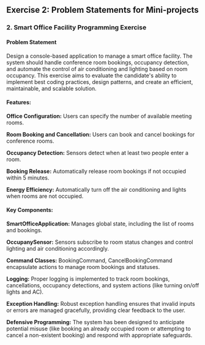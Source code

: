 ## Exercise 2: Problem Statements for Mini-projects

### 2. Smart Office Facility Programming Exercise

#### Problem Statement
Design a console-based application to manage a smart office facility. The system should handle conference room bookings, occupancy detection, and automate the control of air conditioning and lighting based on room occupancy. This exercise aims to evaluate the candidate's ability to implement best coding practices, design patterns, and create an efficient, maintainable, and scalable solution.

#### Features:
**Office Configuration:** Users can specify the number of available meeting rooms.

**Room Booking and Cancellation:** Users can book and cancel bookings for conference rooms.

**Occupancy Detection:** Sensors detect when at least two people enter a room.

**Booking Release:** Automatically release room bookings if not occupied within 5 minutes.

**Energy Efficiency:** Automatically turn off the air conditioning and lights when rooms are not occupied.

#### Key Components:
**SmartOfficeApplication:** Manages global state, including the list of rooms and bookings.

**OccupanySensor:** Sensors subscribe to room status changes and control lighting and air conditioning accordingly.

**Command Classes:** BookingCommand, CancelBookingCommand encapsulate actions to manage room bookings and statuses.

**Logging:** Proper logging is implemented to track room bookings, cancellations, occupancy detections, and system actions (like turning on/off lights and AC).

**Exception Handling:** Robust exception handling ensures that invalid inputs or errors are managed gracefully, providing clear feedback to the user.

**Defensive Programming:** The system has been designed to anticipate potential misuse (like booking an already occupied room or attempting to cancel a non-existent booking) and respond with appropriate safeguards.
